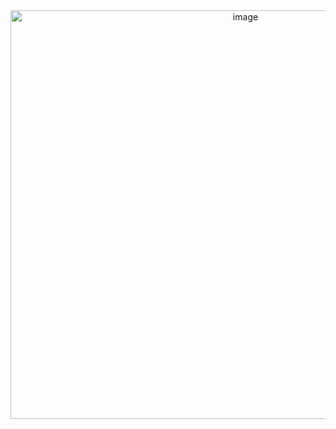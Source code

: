 <div align="center">

<img width="736" height="654" alt="image" src="https://github.com/user-attachments/assets/bd316935-09ca-4959-8130-2c365cfd50f5" />
